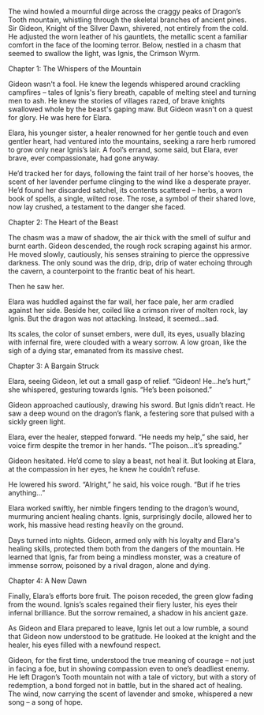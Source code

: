 The wind howled a mournful dirge across the craggy peaks of Dragon’s Tooth mountain, whistling through the skeletal branches of ancient pines.  Sir Gideon, Knight of the Silver Dawn, shivered, not entirely from the cold.  He adjusted the worn leather of his gauntlets, the metallic scent a familiar comfort in the face of the looming terror. Below, nestled in a chasm that seemed to swallow the light, was Ignis, the Crimson Wyrm.

Chapter 1: The Whispers of the Mountain

Gideon wasn't a fool. He knew the legends whispered around crackling campfires – tales of Ignis's fiery breath, capable of melting steel and turning men to ash. He knew the stories of villages razed, of brave knights swallowed whole by the beast's gaping maw.  But Gideon wasn't on a quest for glory. He was here for Elara.

Elara, his younger sister, a healer renowned for her gentle touch and even gentler heart, had ventured into the mountains, seeking a rare herb rumored to grow only near Ignis’s lair.  A fool’s errand, some said, but Elara, ever brave, ever compassionate, had gone anyway.

He’d tracked her for days, following the faint trail of her horse's hooves, the scent of her lavender perfume clinging to the wind like a desperate prayer.  He’d found her discarded satchel, its contents scattered – herbs, a worn book of spells, a single, wilted rose.  The rose, a symbol of their shared love, now lay crushed, a testament to the danger she faced.

Chapter 2: The Heart of the Beast

The chasm was a maw of shadow, the air thick with the smell of sulfur and burnt earth.  Gideon descended, the rough rock scraping against his armor.  He moved slowly, cautiously, his senses straining to pierce the oppressive darkness.  The only sound was the drip, drip, drip of water echoing through the cavern, a counterpoint to the frantic beat of his heart.

Then he saw her.

Elara was huddled against the far wall, her face pale, her arm cradled against her side.  Beside her, coiled like a crimson river of molten rock, lay Ignis.  But the dragon was not attacking.  Instead, it seemed…sad.

Its scales, the color of sunset embers, were dull, its eyes, usually blazing with infernal fire, were clouded with a weary sorrow.  A low groan, like the sigh of a dying star, emanated from its massive chest.

Chapter 3: A Bargain Struck

Elara, seeing Gideon, let out a small gasp of relief.  “Gideon!  He…he’s hurt,” she whispered, gesturing towards Ignis.  “He’s been poisoned.”

Gideon approached cautiously, drawing his sword.  But Ignis didn’t react.  He saw a deep wound on the dragon’s flank, a festering sore that pulsed with a sickly green light.

Elara, ever the healer, stepped forward.  “He needs my help,” she said, her voice firm despite the tremor in her hands.  “The poison…it’s spreading.”

Gideon hesitated.  He’d come to slay a beast, not heal it.  But looking at Elara, at the compassion in her eyes, he knew he couldn’t refuse.

He lowered his sword.  “Alright,” he said, his voice rough.  “But if he tries anything…”

Elara worked swiftly, her nimble fingers tending to the dragon’s wound, murmuring ancient healing chants.  Ignis, surprisingly docile, allowed her to work, his massive head resting heavily on the ground.

Days turned into nights.  Gideon, armed only with his loyalty and Elara's healing skills, protected them both from the dangers of the mountain.  He learned that Ignis, far from being a mindless monster, was a creature of immense sorrow, poisoned by a rival dragon, alone and dying.

Chapter 4: A New Dawn

Finally, Elara’s efforts bore fruit.  The poison receded, the green glow fading from the wound.  Ignis’s scales regained their fiery luster, his eyes their infernal brilliance.  But the sorrow remained, a shadow in his ancient gaze.

As Gideon and Elara prepared to leave, Ignis let out a low rumble, a sound that Gideon now understood to be gratitude.  He looked at the knight and the healer, his eyes filled with a newfound respect.

Gideon, for the first time, understood the true meaning of courage – not just in facing a foe, but in showing compassion even to one’s deadliest enemy.  He left Dragon’s Tooth mountain not with a tale of victory, but with a story of redemption, a bond forged not in battle, but in the shared act of healing. The wind, now carrying the scent of lavender and smoke, whispered a new song – a song of hope.

